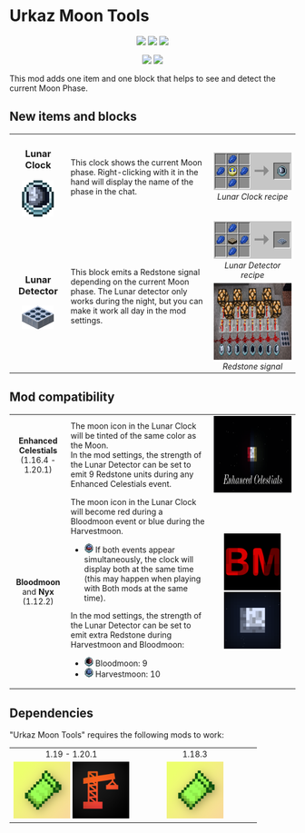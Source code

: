 <h1>Urkaz Moon Tools</h1>
<p align="center">
    <img src="https://img.shields.io/badge/Minecraft-1.20.1-00AA00?style=flat-square">
    <img src="https://img.shields.io/badge/Fabric-0.14.22-yellow?style=flat-square">
    <img src="https://img.shields.io/badge/Forge-47.1.0-orange?style=flat-square">
</p>
<p align="center">
    <a href="https://www.curseforge.com/minecraft/mc-mods/urkaz-moon-tools"><img src="https://img.shields.io/curseforge/dt/362825?style=flat-square&logo=curseforge&label=CurseForge&color=f16436"></a>
    <a href="https://modrinth.com/mod/urkaz-moon-tools"><img src="https://img.shields.io/modrinth/dt/1sxtqgoT?style=flat-square&logo=modrinth&label=Mondrith&color=5da426
"></a>
<p>
    This mod adds one item and one block that helps to see and detect the current Moon Phase.
</p>
<h2>New items and blocks</h2>
<table width="100%">
    <tr>
        <td width="20%" align="center">
            <h3>Lunar Clock</h3><img src="https://raw.githubusercontent.com/Urkaz/UrkazMoonTools/master/resources/inv_clock.png">
        </td>
        <td width="50%">
            This clock shows the current Moon phase. Right-clicking with it in the hand will display the name of the phase in the chat.
        </td>
        <td width="30%" align="center">
            <img src="https://raw.githubusercontent.com/Urkaz/UrkazMoonTools/master/resources/recipe_clock.png"><br><i>Lunar Clock recipe</i>
        </td>
    </tr>
    <tr>
        <td width="20%" align="center" rowspan="2">
            <h3>Lunar Detector</h3><img src="https://raw.githubusercontent.com/Urkaz/UrkazMoonTools/master/resources/inv_sensor.png">
        </td>
        <td width="50%" rowspan="2">
            This block emits a Redstone signal depending on the current Moon phase. The Lunar detector only works during the night, but you can make it work all day in the mod settings.
        </td>
        <td width="30%" align="center">
            <img src="https://raw.githubusercontent.com/Urkaz/UrkazMoonTools/master/resources/recipe_sensor.png"><br><i>Lunar Detector recipe</i>
        </td>
    </tr>
    <tr>
        <td align="center">
            <img src="https://raw.githubusercontent.com/Urkaz/UrkazMoonTools/master/resources/help_redstone.png" width="257" height="135"><br><i>Redstone signal</i>
        </td>
    </tr>
</table>

<h2>Mod compatibility</h2>

<table width="100%">
    <tr>
        <td width="20%" align="center">
            <b>Enhanced Celestials</b><br>(1.16.4 - 1.20.1)
        </td>
        <td width="50%">
            The moon icon in the Lunar Clock will be tinted of the same color as the Moon.<br>In the mod settings, the strength of the Lunar Detector can be set to emit 9 Redstone units during any Enhanced Celestials event.
        </td>
    <td align="center"><img src="https://raw.githubusercontent.com/Urkaz/UrkazMoonTools/master/resources/thirdparty/enhanced-celestials.png" width="220" height="135"></td>
    </tr>
    <tr>
        <td width="20%" align="center">
            <b>Bloodmoon</b> and <b>Nyx</b><br>(1.12.2)
        </td>
        <td width="50%">The moon icon in the Lunar Clock will become red during a Bloodmoon event or blue during the Harvestmoon.
            <ul>
                <li>
                    <img src="https://raw.githubusercontent.com/Urkaz/UrkazMoonTools/1.12.2/src/main/resources/assets/urkazmoontools/textures/item/moonclock_110.png"> If both events appear simultaneously, the clock will display both at the same time (this may happen when playing with Both mods at the same time).
                </li>
            </ul>
            In the mod settings, the strength of the Lunar Detector can be set to emit extra Redstone during Harvestmoon and Bloodmoon:
            <ul>
                <li>
                    <img src="https://raw.githubusercontent.com/Urkaz/UrkazMoonTools/1.12.2/src/main/resources/assets/urkazmoontools/textures/item/moonclock_10.png"> Bloodmoon: 9
                </li>
                <li>
                    <img src="https://raw.githubusercontent.com/Urkaz/UrkazMoonTools/1.12.2/src/main/resources/assets/urkazmoontools/textures/item/moonclock_100.png"> Harvestmoon: 10
                </li>
            </ul>
        </td>
        <td align="center">
            <img src="https://raw.githubusercontent.com/Urkaz/UrkazMoonTools/master/resources/thirdparty/bloodmoon.png" width="100" height="100"> <img src="https://raw.githubusercontent.com/Urkaz/UrkazMoonTools/master/resources/thirdparty/nyx.png" width="100" height="100">
        </td>
    </tr>
</table>

<h2>Dependencies</h2>

"Urkaz Moon Tools" requires the following mods to work:

<table width="100%">
    <tr>
        <td width="50%" align="center">1.19 - 1.20.1</td>
        <td width="50%" align="center">1.18.3</td>
    </tr>
    <tr>
        <td width="50%" align="center">
                <a href="https://www.curseforge.com/minecraft/mc-mods/cloth-config"><img src="https://raw.githubusercontent.com/Urkaz/UrkazMoonTools/master/resources/thirdparty/cloth-config.png" width="100" height="100"></a>
                <a href="https://www.curseforge.com/minecraft/mc-mods/architectury-api"><img src="https://raw.githubusercontent.com/Urkaz/UrkazMoonTools/master/resources/thirdparty/architectury.png" width="100" height="100"></a>
        </td>
        <td width="50%" align="center">
            <a href="https://www.curseforge.com/minecraft/mc-mods/cloth-config"><img src="https://raw.githubusercontent.com/Urkaz/UrkazMoonTools/master/resources/thirdparty/cloth-config.png" width="100" height="100"></a>
        </td>
    </tr>
</table>